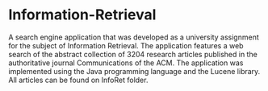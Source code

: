 # Information-Retrieval

A search engine application that was developed as a university assignment for the subject of Information Retrieval.
The application features a web search of the abstract collection of 3204 research articles published in the authoritative journal Communications of the ACM.
The application was implemented using the Java programming language and the Lucene library.
All articles can be found on InfoRet folder.
